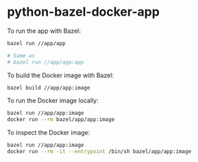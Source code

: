# python-bazel-docker-app

To run the app with Bazel:

```bash
bazel run //app/app

# Same as
# bazel run //app/app:app
```

To build the Docker image with Bazel:

```bash
bazel build //app/app:image
```

To run the Docker image locally:

```bash
bazel run //app/app:image
docker run --rm bazel/app/app:image
```

To inspect the Docker image:

```bash
bazel run //app/app:image
docker run --rm -it --entrypoint /bin/sh bazel/app/app:image
```
